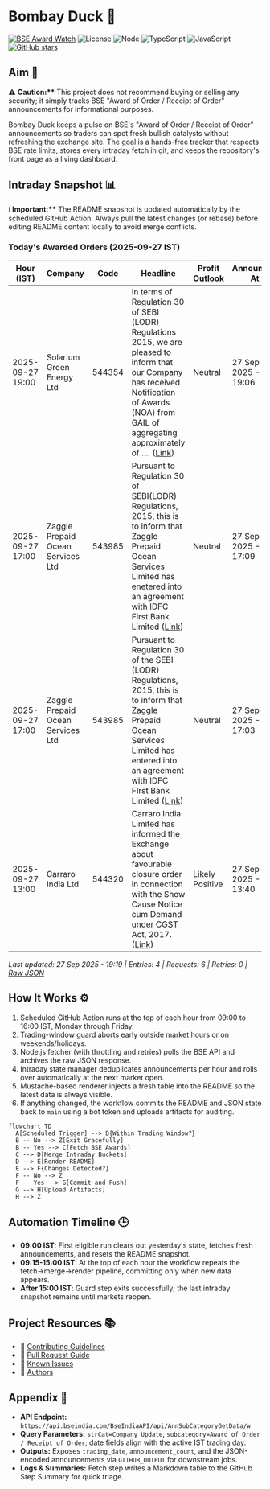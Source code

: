 ﻿# Bombay Duck 🦆

[![BSE Award Watch](https://github.com/dextel2/bombay-duck/actions/workflows/bse-award-watch.yml/badge.svg)](https://github.com/dextel2/bombay-duck/actions/workflows/bse-award-watch.yml) ![License](https://img.shields.io/badge/license-ISC-blue.svg) ![Node](https://img.shields.io/badge/node-20.x-339933.svg) ![TypeScript](https://img.shields.io/badge/TypeScript-5.x-3178C6.svg) ![JavaScript](https://img.shields.io/badge/JavaScript-ES2020-F7DF1E.svg) [![GitHub stars](https://img.shields.io/github/stars/dextel2/bombay-duck?style=social)](https://github.com/dextel2/bombay-duck/stargazers)

<!-- aim:start -->

## Aim 🎯

⚠️ **Caution:\*\*** This project does not recommend buying or selling any security; it simply tracks BSE "Award of Order / Receipt of Order" announcements for informational purposes.

Bombay Duck keeps a pulse on BSE's "Award of Order / Receipt of Order" announcements so traders can spot fresh bullish catalysts without refreshing the exchange site. The goal is a hands-free tracker that respects BSE rate limits, stores every intraday fetch in git, and keeps the repository's front page as a living dashboard.

<!-- aim:end -->

## Intraday Snapshot 📊

ℹ️ **Important:\*\*** The README snapshot is updated automatically by the scheduled GitHub Action. Always pull the latest changes (or rebase) before editing README content locally to avoid merge conflicts.

<!-- snapshot:start -->

### Today's Awarded Orders (2025-09-27 IST)

| Hour (IST) | Company | Code | Headline | Profit Outlook | Announced At |
| --- | --- | --- | --- | --- | --- |
| 2025-09-27 19:00 | Solarium Green Energy Ltd | 544354 | In terms of Regulation 30 of SEBI (LODR) Regulations 2015, we are pleased to inform that our Company has received Notification of Awards (NOA) from GAIL of aggregating approximately of .... ([Link](https://www.bseindia.com/stock-share-price/solarium-green-energy-ltd/solarium/544354/)) | Neutral | 27 Sep 2025 - 19:06 |
| 2025-09-27 17:00 | Zaggle Prepaid Ocean Services Ltd | 543985 | Pursuant to Regulation 30 of SEBI(LODR) Regulations, 2015, this is to inform that Zaggle Prepaid Ocean Services Limited has enetered into an agreement with IDFC First Bank Limited ([Link](https://www.bseindia.com/stock-share-price/zaggle-prepaid-ocean-services-ltd/zaggle/543985/)) | Neutral | 27 Sep 2025 - 17:09 |
| 2025-09-27 17:00 | Zaggle Prepaid Ocean Services Ltd | 543985 | Pursuant to Regulation 30 of the SEBI (LODR) Regulations, 2015, this is to inform that Zaggle Prepaid Ocean Services Limited has entered into an agreement with IDFC FIrst Bank Limited ([Link](https://www.bseindia.com/stock-share-price/zaggle-prepaid-ocean-services-ltd/zaggle/543985/)) | Neutral | 27 Sep 2025 - 17:03 |
| 2025-09-27 13:00 | Carraro India Ltd | 544320 | Carraro India Limited has informed the Exchange about favourable closure order in connection with the Show Cause Notice cum Demand under CGST Act, 2017. ([Link](https://www.bseindia.com/stock-share-price/carraro-india-ltd/carraro/544320/)) | Likely Positive | 27 Sep 2025 - 13:40 |

_Last updated: 27 Sep 2025 - 19:19 | Entries: 4 | Requests: 6 | Retries: 0 | [Raw JSON](data/2025-09-27.json)_

<!-- snapshot:end -->

<!-- how-it-works:start -->

## How It Works ⚙️

1. Scheduled GitHub Action runs at the top of each hour from 09:00 to 16:00 IST, Monday through Friday.
2. Trading-window guard aborts early outside market hours or on weekends/holidays.
3. Node.js fetcher (with throttling and retries) polls the BSE API and archives the raw JSON response.
4. Intraday state manager deduplicates announcements per hour and rolls over automatically at the next market open.
5. Mustache-based renderer injects a fresh table into the README so the latest data is always visible.
6. If anything changed, the workflow commits the README and JSON state back to `main` using a bot token and uploads artifacts for auditing.

```mermaid
flowchart TD
  A[Scheduled Trigger] --> B{Within Trading Window?}
  B -- No --> Z[Exit Gracefully]
  B -- Yes --> C[Fetch BSE Awards]
  C --> D[Merge Intraday Buckets]
  D --> E[Render README]
  E --> F{Changes Detected?}
  F -- No --> Z
  F -- Yes --> G[Commit and Push]
  G --> H[Upload Artifacts]
  H --> Z
```

<!-- how-it-works:end -->

## Automation Timeline 🕒

- **09:00 IST**: First eligible run clears out yesterday's state, fetches fresh announcements, and resets the README snapshot.
- **09:15-15:00 IST**: At the top of each hour the workflow repeats the fetch->merge->render pipeline, committing only when new data appears.
- **After 15:00 IST**: Guard step exits successfully; the last intraday snapshot remains until markets reopen.

## Project Resources 📚

- 📘 [Contributing Guidelines](CONTRIBUTING.md)
- 🧾 [Pull Request Guide](PR_GUIDE.md)
- 🐞 [Known Issues](KNOWN_ISSUES.md)
- 👥 [Authors](AUTHORS.md)

## Appendix 📎

- **API Endpoint:** `https://api.bseindia.com/BseIndiaAPI/api/AnnSubCategoryGetData/w`
- **Query Parameters:** `strCat=Company Update`, `subcategory=Award of Order / Receipt of Order`; date fields align with the active IST trading day.
- **Outputs:** Exposes `trading_date`, `announcement_count`, and the JSON-encoded announcements via `GITHUB_OUTPUT` for downstream jobs.
- **Logs & Summaries:** Fetch step writes a Markdown table to the GitHub Step Summary for quick triage.
